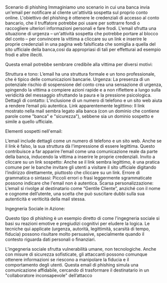 Scenario di phishing
Immaginiamo uno scenario in cui una banca invia un'email per notificare al cliente un'attività sospetta sul proprio conto online. L'obiettivo del phishing è ottenere le credenziali di accesso al conto bancario, che il truffatore potrebbe poi usare per sottrarre fondi o raccogliere ulteriori informazioni personali e fare frodi.
L'email sfrutta una situazione di urgenza – un'attività sospetta che potrebbe portare al blocco del conto – per convincere la vittima a cliccare su un link e inserire le proprie credenziali in una pagina web falsificata che somiglia a quella del sito ufficiale della banca,cosi da appropriasi di tali per effetturai ad esempio frodi e altre illeciti.

Questa email potrebbe sembrare credibile alla vittima per diversi motivi:

Struttura e tono: L’email ha una struttura formale e un tono professionale, che è tipico delle comunicazioni bancarie.
Urgenza: La presenza di un potenziale rischio di sospensione del conto crea una sensazione di urgenza, spingendo la vittima a compiere azioni rapide e a non riflettere a lungo sulla veridicità del messaggio sfruttando la paura e la pressione psicologica.
Dettagli di contatto: L'inclusione di un numero di telefono e un sito web aiuta a rendere l’email più autentica.
Link apparentemente legittimo: Il link mostrato nella mail sembra legato alla banca (con un dominio che contiene parole come "banca" e "sicurezza"), sebbene sia un dominio sospetto e simile a quello ufficiale.

Elementi sospetti nell'email:

L’email include dettagli come un numero di telefono e un sito web. Anche se il link è falso, la sua struttura dà l'impressione di essere legittima. Questo contribuisce a far apparire l’email come una comunicazione reale da parte della banca, inducendo la vittima a inserire le proprie credenziali.
Invito a cliccare su un link sospetto: Anche se il link sembra legittimo, è una pratica comune per le banche invitare gli utenti a visitare il sito ufficiale digitando l’indirizzo direttamente, piuttosto che cliccare su un link.
Errore di grammatica o sintassi: Piccoli errori o frasi leggermente sgrammaticate possono indicare che l'email non è autentica.
Scarsa personalizzazione: L’email si rivolge al destinatario come “Gentile Cliente”, anziché con il nome e cognome dell’utente, una scelta che può suscitare dubbi sulla sua autenticità e veriticità della mail stessa.

Ingegneria Sociale in Azione:

Questo tipo di phishing è un esempio diretto di come l'ingegneria sociale si basi su reazioni emotive e pregiudizi cognitivi per eludere la logica. Le tecniche qui applicate (urgenza, autorità, legittimità, scarsità di tempo, fiducia) possono risultare molto persuasive, specialmente quando il contesto riguarda dati personali o finanziari.

L’ingegneria sociale sfrutta vulnerabilità umane, non tecnologiche. Anche con misure di sicurezza sofisticate, gli attaccanti possono comunque ottenere informazioni se riescono a manipolare la fiducia e il comportamento degli utenti. Questa email di phishing simula una comunicazione affidabile, cercando di trasformare il destinatario in un "collaboratore inconsapevole" dell’attacco
